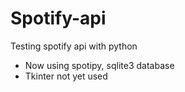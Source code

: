 # Spotify-api
Testing spotify api with python

- Now using spotipy, sqlite3 database
- Tkinter not yet used